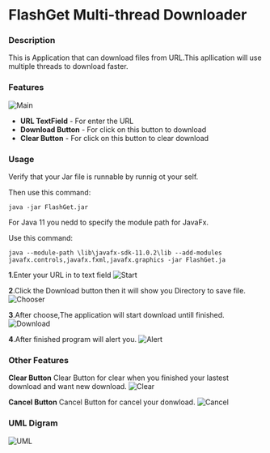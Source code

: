 # FlashGet Multi-thread Downloader
### Description
This is Application that can download files from URL.This apllication will use multiple threads to download faster.

### Features
![Main](https://cdn.discordapp.com/attachments/689474874762461249/710033292857966653/unknown.png)

* **URL TextField**  - For enter the URL
* **Download Button**  - For click on this button to download
* **Clear Button**  - For click on this button to clear download

### Usage
Verify that your Jar file is runnable by runnig ot your self.

Then use this command:
```
java -jar FlashGet.jar
```
For Java 11 you nedd to specify the module path for JavaFx.

Use this command:
```
java --module-path \lib\javafx-sdk-11.0.2\lib --add-modules javafx.controls,javafx.fxml,javafx.graphics -jar FlashGet.ja
```


 **1**.Enter your URL in to text field
 ![Start](https://cdn.discordapp.com/attachments/632960013631225893/710034602340777994/unknown.png)
 
 **2**.Click the Download button then it will show you Directory to save file.
 ![Chooser](https://cdn.discordapp.com/attachments/632960013631225893/710034719609323525/unknown.png)
 
 **3**.After choose,The application will start download untill finished.
 ![Download](https://cdn.discordapp.com/attachments/632960013631225893/710038008639782932/unknown.png)
 
 **4**.After finished program will alert you.
 ![Alert](https://cdn.discordapp.com/attachments/632960013631225893/710038107642265600/unknown.png)
 
 ### Other Features
 
 **Clear Button**
 Clear Button for clear when you finished your lastest download and want new download.
 ![Clear](https://cdn.discordapp.com/attachments/632960013631225893/710038241620918272/unknown.png)
 
 **Cancel Button**
 Cancel Button for cancel your donwload.
 ![Cancel](https://cdn.discordapp.com/attachments/632960013631225893/710038577333141564/unknown.png)
 
 ### UML Digram
 ![UML](https://cdn.discordapp.com/attachments/632960013631225893/710043720799617064/Package_FlashGet.png)